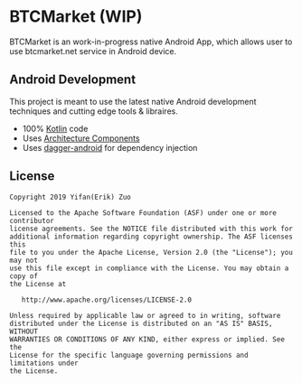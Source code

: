 # BTCMarket (WIP)

BTCMarket is an work-in-progress native Android App, which allows user to use btcmarket.net service in Android device. 

## Android Development

This project is meant to use the latest native Android development techniques and cutting edge tools & libraires.

 * 100% [Kotlin](https://kotlinlang.org/) code
 * Uses [Architecture Components](https://developer.android.com/topic/libraries/architecture/)
 * Uses [dagger-android](https://google.github.io/dagger/android.html) for dependency injection


## License

```
Copyright 2019 Yifan(Erik) Zuo

Licensed to the Apache Software Foundation (ASF) under one or more contributor
license agreements. See the NOTICE file distributed with this work for
additional information regarding copyright ownership. The ASF licenses this
file to you under the Apache License, Version 2.0 (the "License"); you may not
use this file except in compliance with the License. You may obtain a copy of
the License at

   http://www.apache.org/licenses/LICENSE-2.0

Unless required by applicable law or agreed to in writing, software
distributed under the License is distributed on an "AS IS" BASIS, WITHOUT
WARRANTIES OR CONDITIONS OF ANY KIND, either express or implied. See the
License for the specific language governing permissions and limitations under
the License.
```
